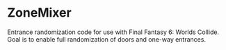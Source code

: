 # ZoneMixer
Entrance randomization code for use with Final Fantasy 6: Worlds Collide.  Goal is to enable full randomization of doors and one-way entrances.
